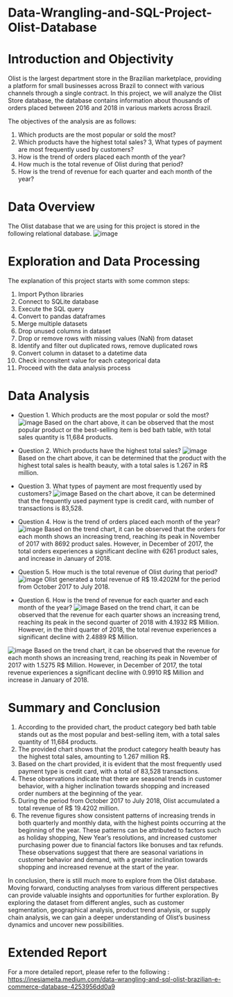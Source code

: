 # Data-Wrangling-and-SQL-Project-Olist-Database

# Introduction and Objectivity
Olist is the largest department store in the Brazilian marketplace, providing a platform for small businesses across Brazil to connect with various channels through a single contract. 
In this project, we will analyze the Olist Store database, the database contains information about thousands of orders placed between 2016 and 2018 in various markets across Brazil.

The objectives of the analysis are as follows:
1. Which products are the most popular or sold the most?
2. Which products have the highest total sales?
3, What types of payment are most frequently used by customers?
4. How is the trend of orders placed each month of the year?
5. How much is the total revenue of Olist during that period?
6. How is the trend of revenue for each quarter and each month of the year?

# Data Overview
The Olist database that we are using for this project is stored in the following relational database.
![image](https://github.com/inesiameita/Data-Wrangling-and-SQL-Project-Olist-Database/assets/128911434/11e360f7-a849-4545-86c1-e7c359bcb5dc)

# Exploration and Data Processing
The explanation of this project starts with some common steps:
1. Import Python libraries
2. Connect to SQLite database
3. Execute the SQL query
4. Convert to pandas dataframes
5. Merge multiple datasets
6. Drop unused columns in dataset
7. Drop or remove rows with missing values (NaN) from dataset
8. Identify and filter out duplicated rows, remove duplicated rows
9. Convert column in dataset to a datetime data
10. Check inconsitent value for each categorical data
11. Proceed with the data analysis process

# Data Analysis
- Question 1. Which products are the most popular or sold the most?
![image](https://github.com/inesiameita/Data-Wrangling-and-SQL-Project-Olist-Database/assets/128911434/f6fe8dd2-5d4b-42e6-b48f-05c41f0deb6f)
Based on the chart above, it can be observed that the most popular product or the best-selling item is bed bath table, with total sales quantity is 11,684 products. 

- Question 2. Which products have the highest total sales?
![image](https://github.com/inesiameita/Data-Wrangling-and-SQL-Project-Olist-Database/assets/128911434/5d0f04a0-2f86-403e-bbda-98f421213f2b)
Based on the chart above, it can be determined that the product with the highest total sales is health beauty, with a total sales is 1.267 in R$ million.

- Question 3. What types of payment are most frequently used by customers?
![image](https://github.com/inesiameita/Data-Wrangling-and-SQL-Project-Olist-Database/assets/128911434/9282c0f5-61c4-4c30-9d99-f3add4e7ab41)
Based on the chart above, it can be determined that the frequently used payment type is credit card, with number of transactions is 83,528.

- Question 4. How is the trend of orders placed each month of the year?
![image](https://github.com/inesiameita/Data-Wrangling-and-SQL-Project-Olist-Database/assets/128911434/460316b0-ca8c-4297-8298-9c0b288c5026)
Based on the trend chart, it can be observed that the orders for each month shows an increasing trend, reaching its peak in November of 2017 with 8692 product sales. 
However, in December of 2017, the total orders experiences a significant decline with 6261 product sales, and increase in January of 2018.

- Question 5. How much is the total revenue of Olist during that period?
![image](https://github.com/inesiameita/Data-Wrangling-and-SQL-Project-Olist-Database/assets/128911434/64d4696b-80c3-4f53-9351-c2cc1a97c4e2)
Olist generated a total revenue of R$ 19.4202M for the period from October 2017 to July 2018.

- Question 6. How is the trend of revenue for each quarter and each month of the year?
![image](https://github.com/inesiameita/Data-Wrangling-and-SQL-Project-Olist-Database/assets/128911434/d74af2f3-cb23-4855-b7f5-6f18f6d2cc9d)
Based on the trend chart, it can be observed that the revenue for each quarter shows an increasing trend, reaching its peak in the second quarter of 2018 with 4.1932 R$ Million. 
However, in the third quarter of 2018, the total revenue experiences a significant decline with 2.4889 R$ Million.

![image](https://github.com/inesiameita/Data-Wrangling-and-SQL-Project-Olist-Database/assets/128911434/27e631b9-18ce-4630-83db-13b275a91792)
Based on the trend chart, it can be observed that the revenue for each month shows an increasing trend, reaching its peak in November of 2017 with 1.5275 R$ Million. 
However, in December of 2017, the total revenue experiences a significant decline with 0.9910 R$ Million and increase in January of 2018.

# Summary and Conclusion
1. According to the provided chart, the product category bed bath table stands out as the most popular and best-selling item, with a total sales quantity of 11,684 products.
2. The provided chart shows that the product category health beauty has the highest total sales, amounting to 1.267 million R$. 
3. Based on the chart provided, it is evident that the most frequently used payment type is credit card, with a total of 83,528 transactions. 
4. These observations indicate that there are seasonal trends in customer behavior, with a higher inclination towards shopping and increased order numbers at the beginning of the year.
5. During the period from October 2017 to July 2018, Olist accumulated a total revenue of R$ 19.4202 million. 
6. The revenue figures show consistent patterns of increasing trends in both quarterly and monthly data, with the highest points occurring at the beginning of the year.
   These patterns can be attributed to factors such as holiday shopping, New Year’s resolutions, and increased customer purchasing power due to financial factors like bonuses and tax refunds.
   These observations suggest that there are seasonal variations in customer behavior and demand, with a greater inclination towards shopping and increased revenue at the start of the year.

In conclusion, there is still much more to explore from the Olist database. 
Moving forward, conducting analyses from various different perspectives can provide valuable insights and opportunities for further exploration. 
By exploring the dataset from different angles, such as customer segmentation, geographical analysis, product trend analysis, or supply chain analysis, we can gain a deeper understanding of Olist’s business dynamics and uncover new possibilities.

# Extended Report 
For a more detailed report, please refer to the following : https://inesiameita.medium.com/data-wrangling-and-sql-olist-brazilian-e-commerce-database-4253956dd0a9

